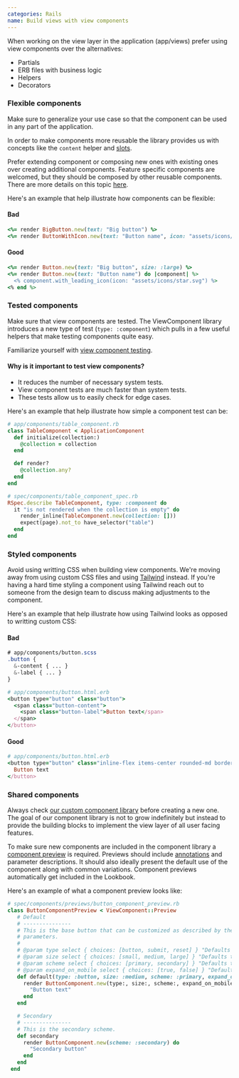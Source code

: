```yaml
---
categories: Rails
name: Build views with view components
---
```


When working on the view layer in the application (app/views) prefer using view
components over the alternatives:

* Partials
* ERB files with business logic
* Helpers
* Decorators

### Flexible components

Make sure to generalize your use case so that the component can be used in any
part of the application.

In order to make components more reusable the library provides us with concepts like
the `content` helper and [slots](https://viewcomponent.org/guide/slots.html).

Prefer extending component or composing new ones with existing ones over 
creating additional components. Feature specific components are welcomed, but they 
should be composed by other reusable components. There are more details on this topic 
[here](https://viewcomponent.org/viewcomponents-at-github.html#the-two-types-of-viewcomponents-we-write).

Here's an example that help illustrate how components can be flexible:

#### Bad
```rb
<%= render BigButton.new(text: "Big button") %>
<%= render ButtonWithIcon.new(text: "Button name", icon: "assets/icons/star.svg") %>
```

#### Good
```rb
<%= render Button.new(text: "Big button", size: :large) %>
<%= render Button.new(text: "Button name") do |component| %>
  <% component.with_leading_icon(icon: "assets/icons/star.svg") %>
<% end %>
```

### Tested components

Make sure that view components are tested. The ViewComponent library introduces a
new type of test (`type: :component`) which pulls in a few useful helpers that
make testing components quite easy.

Familiarize yourself with [view component testing](https://viewcomponent.org/guide/testing.html).

#### Why is it important to test view components?

- It reduces the number of necessary system tests.
- View component tests are much faster than system tests.
- These tests allow us to easily check for edge cases.

Here's an example that help illustrate how simple a component test can be:

```rb
# app/components/table_component.rb
class TableComponent < ApplicationComponent
  def initialize(collection:)
    @collection = collection
  end

  def render?
    @collection.any?
  end
end

# spec/components/table_component_spec.rb
RSpec.describe TableComponent, type: :component do
  it "is not rendered when the collection is empty" do
    render_inline(TableComponent.new(collection: []))
    expect(page).not_to have_selector("table")
  end
end
```

### Styled components

Avoid using writting CSS when building view components. We're moving away
from using custom CSS files and using [Tailwind](https://tailwindcss.com) 
instead. If you're having a hard time styling a component using Tailwind reach 
out to someone from the design team to discuss making adjustments to the 
component.

Here's an example that help illustrate how using Tailwind looks as opposed
to writting custom CSS:

#### Bad
```css
# app/components/button.scss
.button {
  &-content { ... }
  &-label { ... }
}
```
```rb
# app/components/button.html.erb
<button type="button" class="button">
  <span class="button-content">
    <span class="button-label">Button text</span>
  </span>
</button>
```

#### Good
```rb
# app/components/button.html.erb
<button type="button" class="inline-flex items-center rounded-md border border-transparent bg-indigo-600 px-4 py-2 text-sm font-medium text-white shadow-sm">
  Button text
</button>
```

### Shared components

Always check [our custom component library](https://www.biggerpockets.com/lookbook) 
before creating a new one. The goal of our component library is not to grow 
indefinitely but instead to provide the building blocks to implement the view layer 
of all user facing features.

To make sure new components are included in the component library
a [component preview](https://viewcomponent.org/guide/previews.html) is required. 
Previews should include [annotations](https://lookbook.build/guide/previews/annotating/) 
and parameter descriptions. It should also ideally present the default use of 
the component along with common variations. Component previews automatically get 
included in the Lookbook.

Here's an example of what a component preview looks like:
```rb
# spec/components/previews/button_component_preview.rb
class ButtonComponentPreview < ViewComponent::Preview
   # Default
   # ---------------
   # This is the base button that can be customized as described by the
   # parameters.
   #
   # @param type select { choices: [button, submit, reset] } "Defaults to `:button`"
   # @param size select { choices: [small, medium, large] } "Defaults to `:medium`"
   # @param scheme select { choices: [primary, secondary] } "Defaults to `:primary`"
   # @param expand_on_mobile select { choices: [true, false] } "Defaults to `false`"
   def default(type: :button, size: :medium, scheme: :primary, expand_on_mobile: false)
     render ButtonComponent.new(type:, size:, scheme:, expand_on_mobile:) do
       "Button text"
     end
   end

   # Secondary
   # ---------------
   # This is the secondary scheme.
   def secondary
     render ButtonComponent.new(scheme: :secondary) do
       "Secondary button"
     end
   end
 end
```
